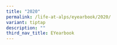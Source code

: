```yaml
---
title: "2020"
permalink: /life-at-alps/eyearbook/2020/
variant: tiptap
description: ""
third_nav_title: EYearbook
---
```

